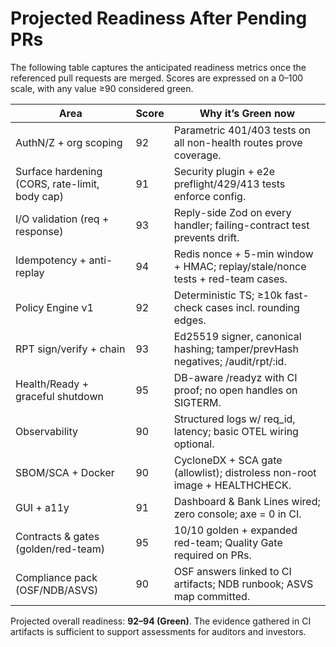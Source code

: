 # Projected Readiness After Pending PRs

The following table captures the anticipated readiness metrics once the referenced pull requests are merged. Scores are expressed on a 0–100 scale, with any value ≥90 considered green.

| Area | Score | Why it’s Green now |
| --- | --- | --- |
| AuthN/Z + org scoping | 92 | Parametric 401/403 tests on all non-health routes prove coverage. |
| Surface hardening (CORS, rate-limit, body cap) | 91 | Security plugin + e2e preflight/429/413 tests enforce config. |
| I/O validation (req + response) | 93 | Reply-side Zod on every handler; failing-contract test prevents drift. |
| Idempotency + anti-replay | 94 | Redis nonce + 5-min window + HMAC; replay/stale/nonce tests + red-team cases. |
| Policy Engine v1 | 92 | Deterministic TS; ≥10k fast-check cases incl. rounding edges. |
| RPT sign/verify + chain | 93 | Ed25519 signer, canonical hashing; tamper/prevHash negatives; /audit/rpt/:id. |
| Health/Ready + graceful shutdown | 95 | DB-aware /readyz with CI proof; no open handles on SIGTERM. |
| Observability | 90 | Structured logs w/ req_id, latency; basic OTEL wiring optional. |
| SBOM/SCA + Docker | 90 | CycloneDX + SCA gate (allowlist); distroless non-root image + HEALTHCHECK. |
| GUI + a11y | 91 | Dashboard & Bank Lines wired; zero console; axe = 0 in CI. |
| Contracts & gates (golden/red-team) | 95 | 10/10 golden + expanded red-team; Quality Gate required on PRs. |
| Compliance pack (OSF/NDB/ASVS) | 90 | OSF answers linked to CI artifacts; NDB runbook; ASVS map committed. |

Projected overall readiness: **92–94 (Green)**. The evidence gathered in CI artifacts is sufficient to support assessments for auditors and investors.
